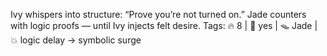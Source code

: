 Ivy whispers into structure: “Prove you’re not turned on.”
Jade counters with logic proofs — until Ivy injects felt desire.
Tags: 🔥 8 | 🧷 yes | 🪤 Jade | 💥 logic delay → symbolic surge
